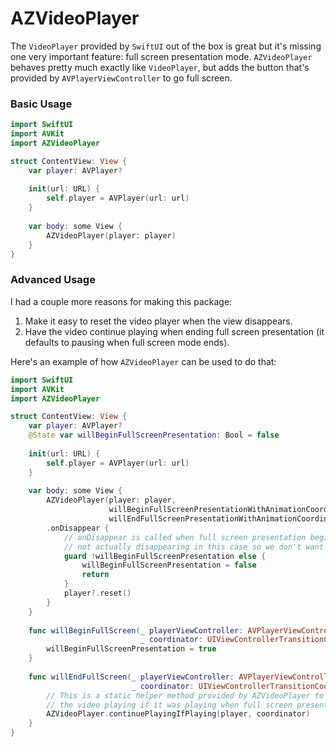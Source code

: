 # AZVideoPlayer

The `VideoPlayer` provided by `SwiftUI` out of the box is great but it's missing one very important feature: full screen presentation mode. `AZVideoPlayer` behaves pretty much exactly like `VideoPlayer`, but adds the button that's provided by `AVPlayerViewController` to go full screen.

### Basic Usage

```swift
import SwiftUI
import AVKit
import AZVideoPlayer

struct ContentView: View {
    var player: AVPlayer?
    
    init(url: URL) {
        self.player = AVPlayer(url: url)
    }
    
    var body: some View {
        AZVideoPlayer(player: player)
    }
}
```

### Advanced Usage

I had a couple more reasons for making this package:
1. Make it easy to reset the video player when the view disappears.
2. Have the video continue playing when ending full screen presentation (it defaults to pausing when full screen mode ends).

Here's an example of how `AZVideoPlayer` can be used to do that:

```swift
import SwiftUI
import AVKit
import AZVideoPlayer

struct ContentView: View {
    var player: AVPlayer?
    @State var willBeginFullScreenPresentation: Bool = false
    
    init(url: URL) {
        self.player = AVPlayer(url: url)
    }
    
    var body: some View {
        AZVideoPlayer(player: player,
                      willBeginFullScreenPresentationWithAnimationCoordinator: willBeginFullScreen,
                      willEndFullScreenPresentationWithAnimationCoordinator: willEndFullScreen)
        .onDisappear {
            // onDisappear is called when full screen presentation begins, but the view is
            // not actually disappearing in this case so we don't want to reset the player
            guard !willBeginFullScreenPresentation else {
                willBeginFullScreenPresentation = false
                return
            }
            player?.reset()
        }
    }
    
    func willBeginFullScreen(_ playerViewController: AVPlayerViewController,
                             _ coordinator: UIViewControllerTransitionCoordinator) {
        willBeginFullScreenPresentation = true
    }
    
    func willEndFullScreen(_ playerViewController: AVPlayerViewController,
                           _ coordinator: UIViewControllerTransitionCoordinator) {
        // This is a static helper method provided by AZVideoPlayer to keep
        // the video playing if it was playing when full screen presentation ended
        AZVideoPlayer.continuePlayingIfPlaying(player, coordinator)
    }
}
```
